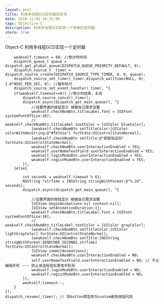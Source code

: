 ```yaml
---
layout: post
title: 利用多线程GCD定时器的实现
date: 2016-12-01 16:25:06
tags: Objective-C
description: 利用多线程GCD实现一个简单的定时器
share: true
---
```

Object-C 利用多线程GCD实现一个定时器

        weakself.timeout = 60; //倒计时时间
        dispatch_queue_t queue = dispatch_get_global_queue(DISPATCH_QUEUE_PRIORITY_DEFAULT, 0);
        dispatch_source_t _timer = dispatch_source_create(DISPATCH_SOURCE_TYPE_TIMER, 0, 0, queue);
        dispatch_source_set_timer(_timer,dispatch_walltime(NULL, 0), 1.0*NSEC_PER_SEC, 0); //每秒执行
        dispatch_source_set_event_handler(_timer, ^{
        if(weakself.timeout<=0){ //倒计时结束，关闭
            dispatch_source_cancel(_timer);
            dispatch_async(dispatch_get_main_queue(), ^{
                //设置界面的按钮显示 根据自己需求设置
                weakself.checkNumBtn.titleLabel.font = [UIFont systemFontOfSize:10];
                //                weakself.checkNumBtn.titleLabel.textColor = [UIColor blueColor];
                [weakself.checkNumBtn setTitleColor:[UIColor colorWithHexString:@"#fb7e1a"] forState:UIControlStateNormal];
                [weakself.checkNumBtn setTitle:@"获取验证码" forState:UIControlStateNormal];
                weakself.checkNumBtn.userInteractionEnabled = YES;
                weakself.userNameTextField.userInteractionEnabled = YES;
                weakself.loginMudeBtn.userInteractionEnabled = YES;
                weakself.registMudeBtn.userInteractionEnabled = YES;
            });
        }else{

            int seconds = weakself.timeout % 61;
            NSString *strTime = [NSString stringWithFormat:@"%.2d", seconds];
            dispatch_async(dispatch_get_main_queue(), ^{

                //设置界面的按钮显示 根据自己需求设置
                [UIView beginAnimations:nil context:nil];
                [UIView setAnimationDuration:1];
                weakself.checkNumBtn.titleLabel.font = [UIFont systemFontOfSize:10];
                //                weakself.checkNumBtn.titleLabel.textColor = [UIColor grayColor];
                [weakself.checkNumBtn setTitleColor:[UIColor lightGrayColor] forState:UIControlStateNormal];
                [weakself.checkNumBtn setTitle:[NSString stringWithFormat:SENDCODE_SECONDS,strTime] forState:UIControlStateNormal];
                [UIView commitAnimations];
                weakself.checkNumBtn.userInteractionEnabled = NO;
                self.userNameTextField.userInteractionEnabled = NO; // 不让编辑手机 －－ 防止发送短信后更改手机号
                weakself.loginMudeBtn.userInteractionEnabled = NO;
                weakself.registMudeBtn.userInteractionEnabled = NO;
            });
            weakself.timeout--;
        }
    });
    dispatch_resume(_timer); // 将button类型改为custom避免按钮闪烁